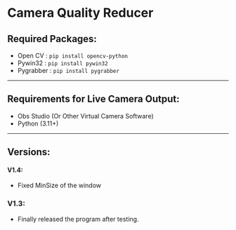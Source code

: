 # Camera Quality Reducer
## Required Packages:
- Open CV :  `pip install opencv-python`
- Pywin32 :  `pip install pywin32`
- Pygrabber : `pip install pygrabber`
---
## Requirements for Live Camera Output:
- Obs Studio (Or Other Virtual Camera Software)
- Python (3.11+)
---
## Versions:
#### V1.4:
- Fixed MinSize of the window
### V1.3:
- Finally released the program after testing.
